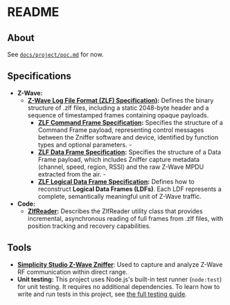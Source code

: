 # README

## About

See [`docs/project/poc.md`](/docs/project/poc.md) for now.

## Specifications

- **Z-Wave:**
  - **[Z-Wave Log File Format (ZLF) Specification)](docs/specs/zlf.md):**
    Defines the binary structure of .zlf files, including a static 2048-byte
    header and a sequence of timestamped frames containing opaque payloads.
    - **[ZLF Command Frame Specification](docs/specs/zlf-command-frame.md):**
      Specifies the structure of a Command Frame payload, representing control
      messages between the Zniffer software and device, identified by function
      types and optional parameters. -
    - **[ZLF Data Frame Specification](docs/specs/zlf-data-frame.md):**
      Specifies the structure of a Data Frame payload, which includes Zniffer
      capture metadata (channel, speed, region, RSSI) and the raw Z-Wave MPDU
      extracted from the air. -
    - **[ZLF Logical Data Frame Specification](docs/specs/zlf-logical-data-frame.md):**
      Defines how to reconstruct **Logical Data Frames (LDFs)**. Each LDF
      represents a complete, semantically meaningful unit of Z-Wave traffic.
- **Code:**
  - **[ZlfReader](docs/specs/ZlfReader.md):** Describes the ZlfReader utility
    class that provides incremental, asynchronous reading of full frames from
    .zlf files, with position tracking and recovery capabilities.

## Tools

- [**Simplicity Studio Z-Wave Zniffer**](docs/tools/zniffer.md): Used to capture
  and analyze Z-Wave RF communication within direct range.
- **Unit testing:** This project uses Node.js's built-in test runner
  (`node:test`) for unit testing. It requires no additional dependencies. To
  learn how to write and run tests in this project, see
  [the full testing guide](docs/tools/unit-testing.md).
